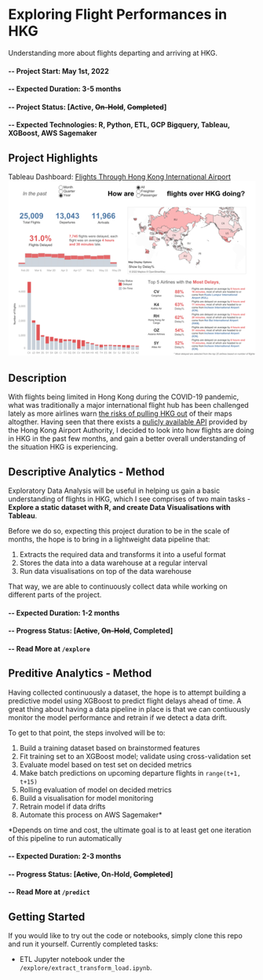 # Exploring Flight Performances in HKG

Understanding more about flights departing and arriving at HKG.

#### -- Project Start: May 1st, 2022
#### -- Expected Duration: 3-5 months
#### -- Project Status: [Active, ~~On-Hold~~, ~~Completed~~]
#### -- Expected Technologies: R, Python, ETL, GCP Bigquery, Tableau, XGBoost, AWS Sagemaker 


## Project Highlights

Tableau Dashboard: [Flights Through Hong Kong International Airport](https://public.tableau.com/app/profile/yoshi.man1207/viz/FlightsThroughHongKongInternationalAirport/Overview)
![HKG Flights Overview](images/Overview.png)


## Description
With flights being limited in Hong Kong during the COVID-19 pandemic, what was traditionally a major international flight hub has been challenged lately as more airlines warn [the risks of pulling HKG out](https://www.scmp.com/news/hong-kong/transport/article/3178600/hong-kong-bypassed-european-airlines-warn-they-cant-add) of their maps altogther. Having seen that there exists a [pulicly available API](https://data.gov.hk/en-data/dataset/aahk-team1-flight-info) provided by the Hong Kong Airport Authority, I decided to look into how flights are doing in HKG in the past few months, and gain a better overall understanding of the situation HKG is experiencing.

## Descriptive Analytics - Method
Exploratory Data Analysis will be useful in helping us gain a basic understanding of flights in HKG, which I see comprises of two main tasks - **Explore a static dataset with R, and create Data Visualisations with Tableau**. 

Before we do so, expecting this project duration to be in the scale of months, the hope is to bring in a lightweight data pipeline that:
1. Extracts the required data and transforms it into a useful format
2. Stores the data into a data warehouse at a regular interval
3. Run data visualisations on top of the data warehouse

That way, we are able to continuously collect data while working on different parts of the project.

#### -- Expected Duration: 1-2 months
#### -- Progress Status: [~~Active~~, ~~On-Hold~~, Completed]
#### -- Read More at ```/explore```

## Preditive Analytics - Method
Having collected continuously a dataset, the hope is to attempt building a predictive model using XGBoost to predict flight delays ahead of time. A great thing about having a data pipeline in place is that we can contiuously monitor the model performance and retrain if we detect a data drift. 

To get to that point, the steps involved will be to:
1. Build a training dataset based on brainstormed features
2. Fit training set to an XGBoost model; validate using cross-validation set
3. Evaluate model based on test set on decided metrics
4. Make batch predictions on upcoming departure flights in ```range(t+1, t+15)```
6. Rolling evaluation of model on decided metrics
5. Build a visualisation for model monitoring
7. Retrain model if data drifts
8. Automate this process on AWS Sagemaker*

*Depends on time and cost, the ultimate goal is to at least get one iteration of this pipeline to run automatically


#### -- Expected Duration: 2-3 months
#### -- Progress Status: [~~Active~~, On-Hold, ~~Completed~~]
#### -- Read More at ```/predict```


## Getting Started
If you would like to try out the code or notebooks, simply clone this repo and run it yourself. Currently completed tasks:
- ETL Jupyter notebook under the ```/explore/extract_transform_load.ipynb```.


